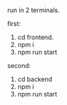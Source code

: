 run in 2 terminals.

first: 
1. cd frontend.
2. npm i
3. npm run start

second:
1. cd backend
2. npm i
3. npm run start
